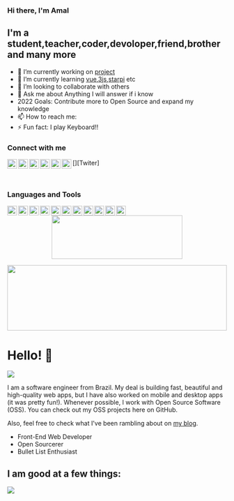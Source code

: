 ### Hi there, I'm Amal 

## I'm a student,teacher,coder,devoloper,friend,brother and many more
- 🔭 I’m currently working on [project][website]
- 🌱 I’m currently learning [vue][website],[3js][website],[starpi][website] etc
- 👯 I’m looking to collaborate with others
- 💬 Ask me about Anything I will answer if i know
- 2022 Goals: Contribute more to Open Source and expand my knowledge
- 📫 How to reach me: 
- ⚡ Fun fact: I play Keyboard!!

### Connect with me

[<img align="left" alt="" width="22px" src=""/>][website]
[<img align="left" alt="" width="22px" src="https://cdn-icons-png.flaticon.com/512/174/174857.png"/>][linkedin]
[<img align="left" alt="" width="22px" src="https://cdn-icons-png.flaticon.com/512/733/733547.png"/>][facebook]
[<img align="left" alt="" width="22px" src="https://cdn-icons-png.flaticon.com/512/2111/2111463.png"/>][instagram]
[<img align="left" alt="" width="22px" src="https://cdn-icons-png.flaticon.com/512/733/733579.png"/>][Twiter]
[<img align="left" alt="" width="22px" src="https://cdn-icons-png.flaticon.com/512/732/732200.png"/>][gmail]


<br/>

### Languages and Tools

[<img align="left" alt="" width="22px" src="https://cdn-icons-png.flaticon.com/512/3600/3600912.png"/>][Linkedin]
[<img align="left" alt="" width="22px" src="https://cdn-icons-png.flaticon.com/512/919/919841.png"/>][Linkedin]
[<img align="left" alt="" width="22px" src="https://cdn-icons.flaticon.com/png/512/3291/premium/3291669.png?token=exp=1634920856~hmac=99b2136d46cf1ef712d3e245412dea34"/>][Linkedin]
[<img align="left" alt="" width="22px" src="https://cdn-icons-png.flaticon.com/512/919/919852.png"/>][Linkedin]
[<img align="left" alt="" width="22px" src="https://cdn-icons-png.flaticon.com/512/174/174854.png"/>][Linkedin]
[<img align="left" alt="" width="22px" src="https://cdn-icons-png.flaticon.com/512/1199/1199124.png"/>][Linkedin]
[<img align="left" alt="" width="22px" src="https://cdn-icons-png.flaticon.com/512/919/919826.png"/>][Linkedin]
[<img align="left" alt="" width="22px" src="https://cdn-icons-png.flaticon.com/512/919/919851.png"/>][Linkedin]
[<img align="left" alt="" width="22px" src="https://static.djangoproject.com/img/logos/django-logo-positive.png"/>][Linkedin]
[<img align="left" alt="" width="22px" src="https://cdn-icons-png.flaticon.com/512/174/174857.png"/>][Linkedin]
[<img align="left" alt="" width="22px" src="https://cdn-icons-png.flaticon.com/512/174/174857.png"/>][Linkedin]


<p align="center">
  <img src="https://raw.githubusercontent.com/matfantinel/matfantinel/master/logo.svg" width="300" height="100">
</p>	
<img src="https://raw.githubusercontent.com/matfantinel/matfantinel/master/waves.svg" width="100%" height="150">

# Hello! 👋️
![](https://komarev.com/ghpvc/?username=matfantinel&color=0ca4a5)

I am a software engineer from Brazil. My deal is building fast, beautiful and high-quality web apps, but I have also worked on mobile and desktop apps (it was pretty fun!). Whenever possible, I work with Open Source Software (OSS). You can check out my OSS projects here on GitHub.

Also, feel free to check what I've been rambling about on <a href="https://fantinel.dev" target="_blank">my blog</a>.

<ul>
<li>Front-End Web Developer</li>
<li>Open Sourcerer</li>
<li>Bullet List Enthusiast</li>
</ul>

## I am good at a few things:

<img src="https://raw.githubusercontent.com/matfantinel/matfantinel/master/tags.svg" width="auto" height="auto">


[website]: https://codeSTACKr.com
[course]: http://vsCodeHero.com
[twitter]: ""
[youtube]: https://youtube.com/codeSTACKr
[instagram]: https://www.instagram.com/amal_p_mathews_2003/
[linkedin]: https://www.linkedin.com/in/amal-p-mathews/
[webdevplaylist]: https://www.youtube.com/playlist?list=PLkwxH9e_vrAJ0WbEsFA9W3I1W-g_BTsbt
[jsplaylist]: https://www.youtube.com/playlist?list=PLkwxH9e_vrALRJKu7wfXby3MKeflhTu6B
[cssplaylist]: https://www.youtube.com/playlist?list=PLkwxH9e_vrALSdvZuEh6gqQdmDoDIoqz4
[reactplaylist]: https://www.youtube.com/playlist?list=PLkwxH9e_vrAK4TdffpxKY3QGyHCpxFcQ0

[facebook]:https://www.facebook.com/amalpullukottayil.mathew/
[gmail]:mailto:amalpmathews2003@gmail.com